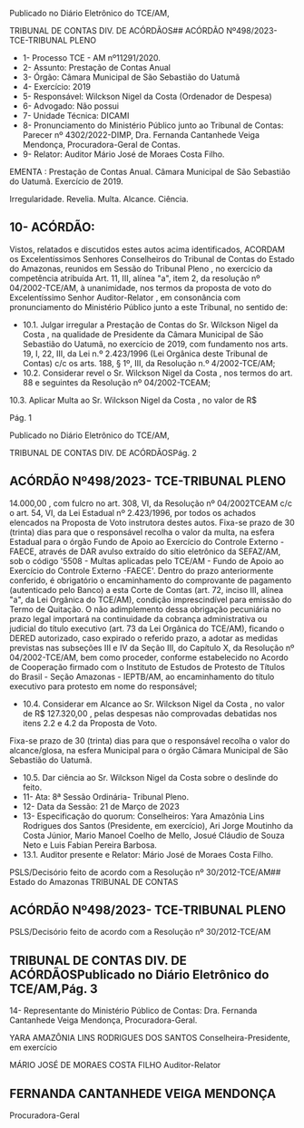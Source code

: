 Publicado  no  Diário  Eletrônico do TCE/AM,

TRIBUNAL DE CONTAS DIV. DE ACÓRDÃOS## ACÓRDÃO Nº498/2023- TCE-TRIBUNAL PLENO

- 1- Processo TCE - AM nº11291/2020.
- 2- Assunto: Prestação de Contas Anual
- 3- Órgão: Câmara Municipal de São Sebastião do Uatumã
- 4- Exercício: 2019
- 5- Responsável: Wilckson Nigel da Costa (Ordenador de Despesa)
- 6- Advogado: Não possui
- 7- Unidade Técnica: DICAMI
- 8- Pronunciamento  do  Ministério  Público  junto  ao  Tribunal  de  Contas: Parecer  nº 4302/2022-DIMP, Dra. Fernanda Cantanhede Veiga Mendonça, Procuradora-Geral de Contas.
- 9- Relator: Auditor Mário José de Moraes Costa Filho.

EMENTA : Prestação  de  Contas  Anual. Câmara Municipal  de  São  Sebastião  do  Uatumã.  Exercício de 2019.

Irregularidade. Revelia. Multa. Alcance. Ciência.

## 10-  ACÓRDÃO:

Vistos, relatados e discutidos estes autos acima identificados, ACORDAM os Excelentíssimos Senhores Conselheiros do Tribunal de Contas do Estado do Amazonas, reunidos em Sessão do Tribunal Pleno , no exercício da competência atribuída Art. 11, III, alínea  "a",  item  2,  da  resolução  nº  04/2002-TCE/AM, à  unanimidade, nos  termos  da proposta  de  voto  do  Excelentíssimo  Senhor  Auditor-Relator , em  consonância com pronunciamento do Ministério Público junto a este Tribunal, no sentido de:

- 10.1. Julgar  irregular a  Prestação  de  Contas  do Sr.  Wilckson  Nigel  da Costa , na  qualidade  de  Presidente  da  Câmara  Municipal  de  São Sebastião do Uatumã, no exercício de 2019, com fundamento nos arts. 19,  I,  22,  III,  da  Lei  n.º  2.423/1996  (Lei  Orgânica  deste  Tribunal  de Contas) c/c os arts. 188, § 1º, III, da Resolução n.º 4/2002-TCE/AM;
- 10.2. Considerar revel o Sr. Wilckson Nigel da Costa , nos termos do art. 88 e seguintes da Resolução nº 04/2002-TCEAM;

10.3. Aplicar  Multa ao Sr.  Wilckson  Nigel  da  Costa , no  valor  de R$

Pág. 1

Publicado  no  Diário  Eletrônico do TCE/AM,

TRIBUNAL DE CONTAS DIV. DE ACÓRDÃOSPág. 2

## ACÓRDÃO Nº498/2023- TCE-TRIBUNAL PLENO

14.000,00 , com  fulcro  no  art.  308,  VI,  da  Resolução  nº  04/2002TCEAM c/c o art. 54, VI, da Lei Estadual nº 2.423/1996, por todos os achados elencados na Proposta de Voto instrutora destes autos. Fixa-se prazo  de  30  (trinta)  dias para  que  o  responsável  recolha  o valor  da  multa,  na  esfera  Estadual  para  o  órgão  Fundo  de  Apoio  ao Exercício  do  Controle  Externo  -  FAECE,  através  de  DAR  avulso extraído do sítio eletrônico da SEFAZ/AM, sob o código '5508 - Multas aplicadas  pelo  TCE/AM  -  Fundo  de  Apoio  ao  Exercício  do  Controle Externo -FAECE'.  Dentro  do  prazo  anteriormente conferido, é obrigatório o encaminhamento do comprovante de pagamento (autenticado  pelo  Banco)  a  esta  Corte  de  Contas  (art.  72,  inciso  III, alínea "a", da Lei Orgânica do TCE/AM), condição imprescindível para emissão do Termo de Quitação. O não adimplemento dessa obrigação pecuniária  no  prazo  legal  importará  na  continuidade  da  cobrança administrativa ou judicial do título executivo (art. 73 da Lei Orgânica do TCE/AM),  ficando  o  DERED  autorizado,  caso  expirado  o  referido prazo, a adotar as medidas previstas nas subseções III e IV da Seção III, do  Capítulo  X,  da  Resolução  nº  04/2002-TCE/AM,  bem  como proceder,  conforme  estabelecido  no  Acordo  de  Cooperação  firmado com o Instituto  de  Estudos  de  Protesto  de  Títulos  do  Brasil  -  Seção Amazonas - IEPTB/AM, ao encaminhamento do título executivo para protesto em nome do responsável;

- 10.4. Considerar em Alcance ao Sr. Wilckson Nigel da Costa , no valor de R$ 127.320,00 , pelas despesas não comprovadas debatidas nos itens 2.2 e 4.2 da Proposta de Voto.

Fixa-se prazo  de  30  (trinta)  dias para  que  o  responsável  recolha  o valor  do  alcance/glosa,  na  esfera  Municipal  para  o  órgão  Câmara Municipal de São Sebastião do Uatumã.

- 10.5. Dar ciência ao Sr. Wilckson Nigel da Costa sobre o deslinde do feito.
- 11-  Ata: 8ª Sessão Ordinária- Tribunal Pleno.
- 12-  Data da Sessão: 21 de Março de 2023
- 13-  Especificação  do  quorum: Conselheiros:  Yara  Amazônia  Lins  Rodrigues  dos Santos (Presidente, em exercício), Ari Jorge Moutinho da Costa Júnior, Mario Manoel Coelho de Mello, Josué Cláudio de Souza Neto e Luis Fabian Pereira Barbosa.
- 13.1. Auditor presente e Relator: Mário José de Moraes Costa Filho.

PSLS/Decisório feito de acordo com a Resolução nº 30/2012-TCE/AM## Estado do Amazonas TRIBUNAL DE CONTAS

## ACÓRDÃO Nº498/2023- TCE-TRIBUNAL PLENO

PSLS/Decisório feito de acordo com a Resolução nº 30/2012-TCE/AM

## TRIBUNAL DE CONTAS DIV. DE ACÓRDÃOSPublicado  no  Diário  Eletrônico do TCE/AM,Pág. 3

14-  Representante do Ministério Público de Contas: Dra. Fernanda Cantanhede Veiga Mendonça, Procuradora-Geral.

YARA AMAZÔNIA LINS RODRIGUES DOS SANTOS Conselheira-Presidente, em exercício

MÁRIO JOSÉ DE MORAES COSTA FILHO Auditor-Relator

## FERNANDA CANTANHEDE VEIGA MENDONÇA

Procuradora-Geral